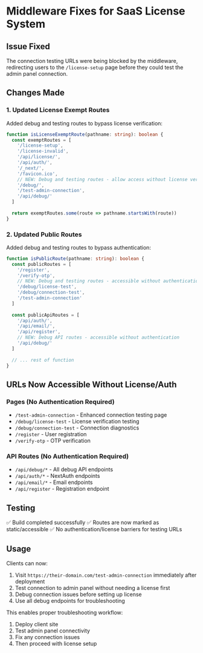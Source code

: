 # Middleware Fixes for SaaS License System

## Issue Fixed
The connection testing URLs were being blocked by the middleware, redirecting users to the `/license-setup` page before they could test the admin panel connection.

## Changes Made

### 1. Updated License Exempt Routes
Added debug and testing routes to bypass license verification:
```typescript
function isLicenseExemptRoute(pathname: string): boolean {
  const exemptRoutes = [
    '/license-setup',
    '/license-invalid',
    '/api/license/',
    '/api/auth/',
    '/_next/',
    '/favicon.ico',
    // NEW: Debug and testing routes - allow access without license verification
    '/debug/',
    '/test-admin-connection',
    '/api/debug/'
  ]
  
  return exemptRoutes.some(route => pathname.startsWith(route))
}
```

### 2. Updated Public Routes
Added debug and testing routes to bypass authentication:
```typescript
function isPublicRoute(pathname: string): boolean {
  const publicRoutes = [
    '/register',
    '/verify-otp',
    // NEW: Debug and testing routes - accessible without authentication
    '/debug/license-test',
    '/debug/connection-test',
    '/test-admin-connection'
  ]
  
  const publicApiRoutes = [
    '/api/auth/',
    '/api/email/',
    '/api/register',
    // NEW: Debug API routes - accessible without authentication
    '/api/debug/'
  ]
  
  // ... rest of function
}
```

## URLs Now Accessible Without License/Auth

### Pages (No Authentication Required)
- `/test-admin-connection` - Enhanced connection testing page
- `/debug/license-test` - License verification testing
- `/debug/connection-test` - Connection diagnostics
- `/register` - User registration
- `/verify-otp` - OTP verification

### API Routes (No Authentication Required)
- `/api/debug/*` - All debug API endpoints
- `/api/auth/*` - NextAuth endpoints
- `/api/email/*` - Email endpoints
- `/api/register` - Registration endpoint

## Testing

✅ Build completed successfully
✅ Routes are now marked as static/accessible
✅ No authentication/license barriers for testing URLs

## Usage

Clients can now:
1. Visit `https://their-domain.com/test-admin-connection` immediately after deployment
2. Test connection to admin panel without needing a license first
3. Debug connection issues before setting up license
4. Use all debug endpoints for troubleshooting

This enables proper troubleshooting workflow:
1. Deploy client site
2. Test admin panel connectivity
3. Fix any connection issues
4. Then proceed with license setup
